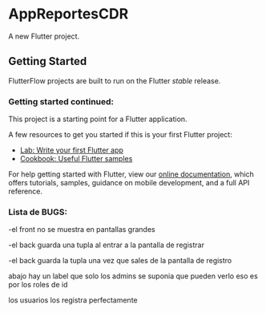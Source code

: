 # AppReportesCDR

A new Flutter project.

## Getting Started

FlutterFlow projects are built to run on the Flutter _stable_ release.

### Getting started continued:

This project is a starting point for a Flutter application.

A few resources to get you started if this is your first Flutter project:

- [Lab: Write your first Flutter app](https://flutter.dev/docs/get-started/codelab)
- [Cookbook: Useful Flutter samples](https://flutter.dev/docs/cookbook)

For help getting started with Flutter, view our
[online documentation](https://flutter.dev/docs), which offers tutorials,
samples, guidance on mobile development, and a full API reference.


### Lista de BUGS:
-el front no se muestra en pantallas grandes

-el back guarda una tupla al entrar a la pantalla de registrar

-el back guarda la tupla una vez que sales de la pantalla de registro


abajo hay un label que solo los admins se suponia que pueden verlo eso es por los roles de id

los usuarios los registra perfectamente
